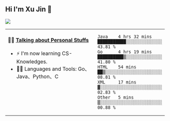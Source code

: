 
## Hi I'm Xu Jin 👋
![](https://komarev.com/ghpvc/?username=jiayouxujin&color=brightgreen&label=PROFILE+VIEWS)



<table align="center">
<tr>
<td valign="top" width="60%">

#### 🏋️‍♀️ <a href="https://github.com/jiayouxujin" target="_blank">Talking about Personal Stuffs</a>
<!-- recent_releases starts -->

- ⚡  I'm now learning CS-Knowledges.  
- 🏊‍♂️ Languages and Tools: Go、Java、Python、C
<!-- recent_releases ends -->
</td>
<td>
 
<!--START_SECTION:waka-->
```text
Java    4 hrs 32 mins   ███████████░░░░░░░░░░░░░░   43.81 % 
Go      4 hrs 19 mins   ██████████▒░░░░░░░░░░░░░░   41.80 % 
HTML    54 mins         ██▒░░░░░░░░░░░░░░░░░░░░░░   08.81 % 
XML     17 mins         ▓░░░░░░░░░░░░░░░░░░░░░░░░   02.83 % 
Other   5 mins          ▒░░░░░░░░░░░░░░░░░░░░░░░░   00.88 % 
```
<!--END_SECTION:waka-->
 
</td>
</tr>
</table>






